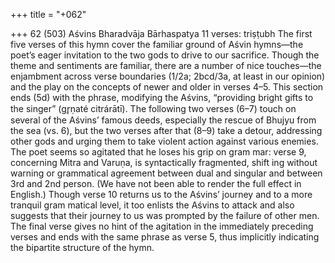 +++
title = "+062"

+++
62 (503)
Aśvins
Bharadvāja Bārhaspatya
11 verses: triṣṭubh
The first five verses of this hymn cover the familiar ground of Aśvin hymns—the  poet’s eager invitation to the two gods to drive to our sacrifice. Though the theme  and sentiments are familiar, there are a number of nice touches—the enjambment  across verse boundaries (1/2a; 2bcd/3a, at least in our opinion) and the play on the  concepts of newer and older in verses 4–5. This section ends (5d) with the phrase,  modifying the Aśvins, “providing bright gifts to the singer” (gr̥ṇaté citrárātī).
The following two verses (6–7) touch on several of the Aśvins’ famous deeds,  especially the rescue of Bhujyu from the sea (vs. 6), but the two verses after that  (8–9) take a detour, addressing other gods and urging them to take violent action  against various enemies. The poet seems so agitated that he loses his grip on gram
mar:  verse 9, concerning Mitra and Varuṇa, is syntactically fragmented, shift ing without warning or grammatical agreement between dual and singular and  between 3rd and 2nd person. (We have not been able to render the full effect in  English.)
Though verse 10 returns us to the Aśvins’ journey and to a more tranquil gram matical level, it too enlists the Aśvins to attack and also suggests that their journey  to us was prompted by the failure of other men. The final verse gives no hint of  the agitation in the immediately preceding verses and ends with the same phrase as  verse 5, thus implicitly indicating the bipartite structure of the hymn.
